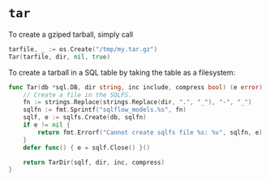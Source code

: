 # `tar`

To create a gziped tarball, simply call

```go
tarfile, _ := os.Create("/tmp/my.tar.gz")
Tar(tarfile, dir, nil, true)
```

To create a tarball in a SQL table by taking the table as a filesystem:

```go
func Tar(db *sql.DB, dir string, inc include, compress bool) (e error) {
	// Create a file in the SQLFS.
	fn := strings.Replace(strings.Replace(dir, ".", "_"), "-", "_")
	sqlfn := fmt.Sprintf("sqlflow_models.%s", fn)
	sqlf, e := sqlfs.Create(db, sqlfn)
	if e != nil {
		return fmt.Errorf("Cannot create sqlfs file %s: %v", sqlfn, e)
	}
	defer func() { e = sqlf.Close() }()

	return TarDir(sqlf, dir, inc, compress)
}
```
